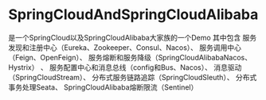 # SpringCloudAndSpringCloudAlibaba

是一个SpringCloud以及SpringCloudAlibaba大家族的一个Demo
其中包含
服务发现和注册中心（Eureka、Zookeeper、Consul、Nacos）、
服务调用中心（Feign、OpenFeign）、
服务熔断和服务降级（SpringCloudAlibabaNacos、Hystrix） 、
服务配置中心和消息总线（config和Bus、Nacos）、
消息驱动（SpringCloudStream）、
分布式服务链路追踪（SpringCloudSleuth）、
分布式事务处理Seata、
SpringCloudAlibaba熔断限流（Sentinel）

